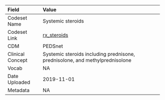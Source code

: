 |Field            |Value                                                                        |
|:----------------|:----------------------------------------------------------------------------|
|Codeset Name     |Systemic steroids                                                            |
|Codeset Link     |[rx_steroids](https://github.com/PEDSnet/Variable-Dictionary/blob/main/drug/rx_steroids.csv)|
|CDM              |PEDSnet                                                                      |
|Clinical Concept |Systemic steroids including prednisone, prednisolone, and methylprednisolone |
|Vocab            |NA                                                                           |
|Date Uploaded    |2019-11-01                                                                   |
|Metadata         |NA                                                                           |
